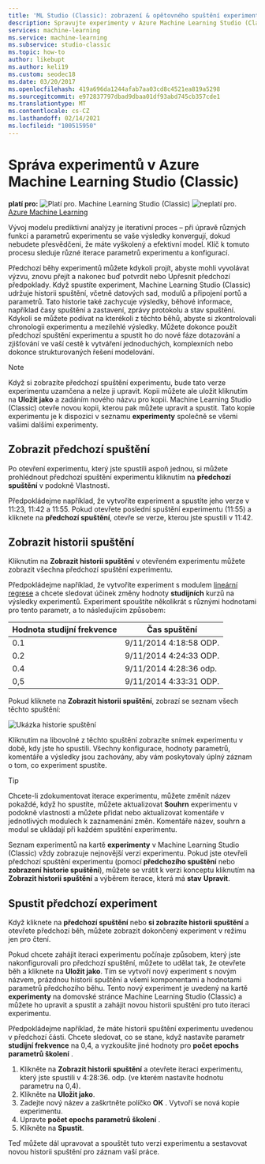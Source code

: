 ```yaml
---
title: 'ML Studio (Classic): zobrazení & opětovného spuštění experimentů – Azure'
description: Spravujte experimenty v Azure Machine Learning Studio (Classic). Předchozí běhy experimentů můžete kdykoli projít, abyste mohli vyvolávat výzvu, znovu přejít a nakonec buď potvrdit nebo Upřesnit předchozí předpoklady.
services: machine-learning
ms.service: machine-learning
ms.subservice: studio-classic
ms.topic: how-to
author: likebupt
ms.author: keli19
ms.custom: seodec18
ms.date: 03/20/2017
ms.openlocfilehash: 419a696da1244afab7aa03cd8c4521ea819a5298
ms.sourcegitcommit: e972837797dbad9dbaa01df93abd745cb357cde1
ms.translationtype: MT
ms.contentlocale: cs-CZ
ms.lasthandoff: 02/14/2021
ms.locfileid: "100515950"
---
```

# <a name="manage-experiment-runs-in-azure-machine-learning-studio-classic"></a>Správa experimentů v Azure Machine Learning Studio (Classic)

**platí pro:** ![ Platí pro. ](../../../includes/media/aml-applies-to-skus/yes.png) Machine Learning Studio (Classic) ![ neplatí pro.](../../../includes/media/aml-applies-to-skus/no.png)[ Azure Machine Learning](../overview-what-is-machine-learning-studio.md#ml-studio-classic-vs-azure-machine-learning-studio)  


Vývoj modelu prediktivní analýzy je iterativní proces – při úpravě různých funkcí a parametrů experimentu se vaše výsledky konvergují, dokud nebudete přesvědčeni, že máte vyškolený a efektivní model. Klíč k tomuto procesu sleduje různé iterace parametrů experimentu a konfigurací.

Předchozí běhy experimentů můžete kdykoli projít, abyste mohli vyvolávat výzvu, znovu přejít a nakonec buď potvrdit nebo Upřesnit předchozí předpoklady. Když spustíte experiment, Machine Learning Studio (Classic) udržuje historii spuštění, včetně datových sad, modulů a připojení portů a parametrů. Tato historie také zachycuje výsledky, běhové informace, například časy spuštění a zastavení, zprávy protokolu a stav spuštění. Kdykoli se můžete podívat na kterékoli z těchto běhů, abyste si zkontrolovali chronologii experimentu a mezilehlé výsledky. Můžete dokonce použít předchozí spuštění experimentu a spustit ho do nové fáze dotazování a zjišťování ve vaší cestě k vytváření jednoduchých, komplexních nebo dokonce strukturovaných řešení modelování.

> [!NOTE]
> Když si zobrazíte předchozí spuštění experimentu, bude tato verze experimentu uzamčena a nelze ji upravit. Kopii můžete ale uložit kliknutím na **Uložit jako** a zadáním nového názvu pro kopii. Machine Learning Studio (Classic) otevře novou kopii, kterou pak můžete upravit a spustit. Tato kopie experimentu je k dispozici v seznamu **experimenty** společně se všemi vašimi dalšími experimenty.
> 
> 

## <a name="view-the-prior-run"></a>Zobrazit předchozí spuštění
Po otevření experimentu, který jste spustili aspoň jednou, si můžete prohlédnout předchozí spuštění experimentu kliknutím na **předchozí spuštění** v podokně Vlastnosti.

Předpokládejme například, že vytvoříte experiment a spustíte jeho verze v 11:23, 11:42 a 11:55. Pokud otevřete poslední spuštění experimentu (11:55) a kliknete na **předchozí spuštění**, otevře se verze, kterou jste spustili v 11:42.

## <a name="view-the-run-history"></a>Zobrazit historii spuštění
Kliknutím na **Zobrazit historii spuštění** v otevřeném experimentu můžete zobrazit všechna předchozí spuštění experimentu.

Předpokládejme například, že vytvoříte experiment s modulem [lineární regrese][linear-regression] a chcete sledovat účinek změny hodnoty **studijních** kurzů na výsledky experimentů. Experiment spouštíte několikrát s různými hodnotami pro tento parametr, a to následujícím způsobem:

| Hodnota studijní frekvence | Čas spuštění |
| --- | --- |
| 0.1 |9/11/2014 4:18:58 ODP. |
| 0.2 |9/11/2014 4:24:33 ODP. |
| 0.4 |9/11/2014 4:28:36 odp. |
| 0,5 |9/11/2014 4:33:31 ODP. |

Pokud kliknete na **Zobrazit historii spuštění**, zobrazí se seznam všech těchto spuštění:

![Ukázka historie spuštění](./media/manage-experiment-iterations/viewrunhistory.jpg)

Kliknutím na libovolné z těchto spuštění zobrazíte snímek experimentu v době, kdy jste ho spustili. Všechny konfigurace, hodnoty parametrů, komentáře a výsledky jsou zachovány, aby vám poskytovaly úplný záznam o tom, co experiment spustíte.

> [!TIP]
> Chcete-li zdokumentovat iterace experimentu, můžete změnit název pokaždé, když ho spustíte, můžete aktualizovat **Souhrn** experimentu v podokně vlastnosti a můžete přidat nebo aktualizovat komentáře v jednotlivých modulech k zaznamenání změn. Komentáře název, souhrn a modul se ukládají při každém spuštění experimentu.
> 
> 

Seznam experimentů na kartě **experimenty** v Machine Learning Studio (Classic) vždy zobrazuje nejnovější verzi experimentu. Pokud jste otevřeli předchozí spuštění experimentu (pomocí **předchozího spuštění** nebo **zobrazení historie spuštění**), můžete se vrátit k verzi konceptu kliknutím na **Zobrazit historii spuštění** a výběrem iterace, která má **stav** **Upravit**.

## <a name="run-a-previous-experiment"></a>Spustit předchozí experiment
Když kliknete na **předchozí spuštění** nebo **si zobrazíte historii spuštění** a otevřete předchozí běh, můžete zobrazit dokončený experiment v režimu jen pro čtení.

Pokud chcete zahájit iteraci experimentu počínaje způsobem, který jste nakonfigurovali pro předchozí spuštění, můžete to udělat tak, že otevřete běh a kliknete na **Uložit jako**. Tím se vytvoří nový experiment s novým názvem, prázdnou historií spuštění a všemi komponentami a hodnotami parametrů předchozího běhu. Tento nový experiment je uvedený na kartě **experimenty** na domovské stránce Machine Learning Studio (Classic) a můžete ho upravit a spustit a zahájit novou historii spuštění pro tuto iteraci experimentu. 

Předpokládejme například, že máte historii spuštění experimentu uvedenou v předchozí části. Chcete sledovat, co se stane, když nastavíte parametr **studijní frekvence** na 0,4, a vyzkoušíte jiné hodnoty pro **počet epochs parametrů školení** .

1. Klikněte na **Zobrazit historii spuštění** a otevřete iteraci experimentu, který jste spustili v 4:28:36. odp. (ve kterém nastavíte hodnotu parametru na 0,4).
2. Klikněte na **Uložit jako**.
3. Zadejte nový název a zaškrtněte políčko **OK** . Vytvoří se nová kopie experimentu.
4. Upravte **počet epochs parametrů školení** .
5. Klikněte na **Spustit**.

Teď můžete dál upravovat a spouštět tuto verzi experimentu a sestavovat novou historii spuštění pro záznam vaší práce.

<!-- Module References -->
[linear-regression]: /azure/machine-learning/studio-module-reference/linear-regression